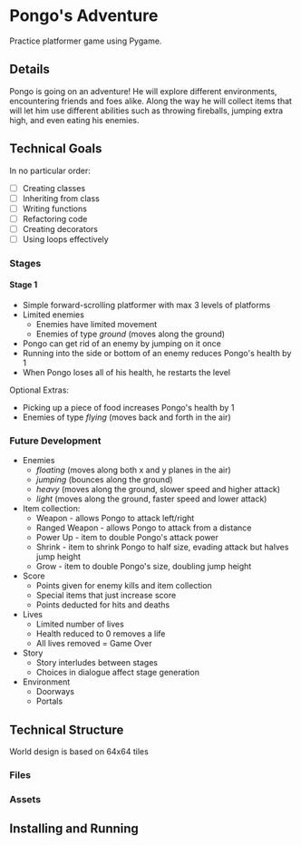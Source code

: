 # Pongo's Adventure

Practice platformer game using Pygame.

## Details

Pongo is going on an adventure! He will explore different environments, encountering friends and foes alike. Along the way he will collect items that will let him use different abilities such as throwing fireballs, jumping extra high, and even eating his enemies.

## Technical Goals

In no particular order:
- [ ] Creating classes
- [ ] Inheriting from class
- [ ] Writing functions
- [ ] Refactoring code
- [ ] Creating decorators
- [ ] Using loops effectively

### Stages

#### Stage 1

- Simple forward-scrolling platformer with max 3 levels of platforms
- Limited enemies
    - Enemies have limited movement
    - Enemies of type *ground* (moves along the ground)
- Pongo can get rid of an enemy by jumping on it once
- Running into the side or bottom of an enemy reduces Pongo's health by 1
- When Pongo loses all of his health, he restarts the level

Optional Extras:
- Picking up a piece of food increases Pongo's health by 1
- Enemies of type *flying* (moves back and forth in the air)


### Future Development

- Enemies
    - *floating* (moves along both x and y planes in the air)
    - *jumping* (bounces along the ground)
    - *heavy* (moves along the ground, slower speed and higher attack)
    - *light* (moves along the ground, faster speed and lower attack)
- Item collection: 
    - Weapon - allows Pongo to attack left/right
    - Ranged Weapon - allows Pongo to attack from a distance
    - Power Up - item to double Pongo's attack power
    - Shrink - item to shrink Pongo to half size, evading attack but halves jump height
    - Grow - item to double Pongo's size, doubling jump height
- Score
    - Points given for enemy kills and item collection
    - Special items that just increase score
    - Points deducted for hits and deaths
- Lives
    - Limited number of lives
    - Health reduced to 0 removes a life
    - All lives removed = Game Over
- Story 
    - Story interludes between stages
    - Choices in dialogue affect stage generation
- Environment
    - Doorways
    - Portals


## Technical Structure

World design is based on 64x64 tiles

### Files


### Assets


## Installing and Running




